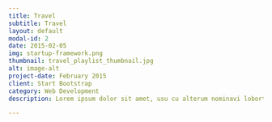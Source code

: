 ```yaml
---
title: Travel
subtitle: Travel
layout: default
modal-id: 2
date: 2015-02-05
img: startup-framework.png
thumbnail: travel_playlist_thumbnail.jpg
alt: image-alt
project-date: February 2015
client: Start Bootstrap
category: Web Development
description: Lorem ipsum dolor sit amet, usu cu alterum nominavi lobortis. At duo novum diceret. Tantas apeirian vix et, usu sanctus postulant inciderint ut, populo diceret necessitatibus in vim. Cu eum dicam feugiat noluisse.

---
```

